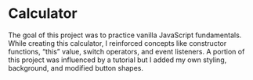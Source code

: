 # Calculator
The goal of this project was to practice vanilla JavaScript fundamentals. While creating this calculator, I reinforced concepts like constructor functions, “this” value, switch operators, and event listeners. A portion of this project was influenced by a tutorial but I added my own styling, background, and modified button shapes.
